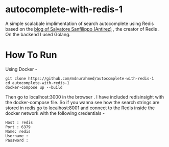 # autocomplete-with-redis-1

A simple scalabale implimentation of search autocomplete using Redis based on the [blog of Salvatore Sanfilippo (Antirez)](http://oldblog.antirez.com/post/autocomplete-with-redis.html) , the creator of Redis . On the backend I used Golang. 

# How To Run 
Using Docker - 
```
git clone https://github.com/mdnurahmed/autocomplete-with-redis-1
cd autocomplete-with-redis-1
docker-compose up --build
```

Then go to localhost:3000 in the browser . I have included redisinsight with the docker-compose file. So if you wanna see how the search strings are stored in redis go to localhost:8001 and connect to the Redis inside the docker network with the following credentials -

```
Host : redis 
Port : 6379 
Name: redis 
Username :
Password :
```
